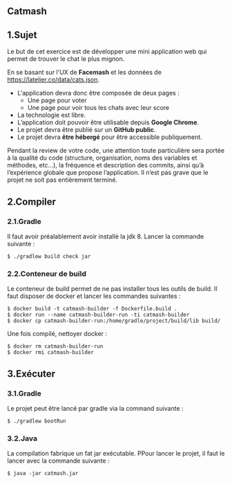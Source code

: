 Catmash
---

## 1.Sujet

Le but de cet exercice est de développer une mini application web qui permet de trouver
le chat le plus mignon.

En se basant sur l'UX de __Facemash__ et les données de https://latelier.co/data/cats.json.
 * L'application devra donc être composée de deux pages :
   * Une page pour voter
   * Une page pour voir tous les chats avec leur score
 * La technologie est libre.
 * L’application doit pouvoir être utilisable depuis __Google Chrome__.
 * Le projet devra être publié sur un __GitHub public__.
 * Le projet devra __être hébergé__ pour être accessible publiquement.

Pendant la review de votre code, une attention toute particulière sera portée à la qualité
du code (structure, organisation, noms des variables et méthodes, etc...), la fréquence et
description des commits, ainsi qu’à l’expérience globale que propose l’application.
Il n’est pas grave que le projet ne soit pas entièrement terminé.

## 2.Compiler

### 2.1.Gradle

Il faut avoir préalablement avoir installé la jdk 8.
Lancer la commande suivante :
```
$ ./gradlew build check jar
```

### 2.2.Conteneur de build

Le conteneur de build permet de ne pas installer tous les outils de build. Il
faut disposer de docker et lancer les commandes suivantes :
```
$ docker build -t catmash-builder -f Dockerfile.build .
$ docker run --name catmash-builder-run -ti catmash-builder
$ docker cp catmash-builder-run:/home/gradle/project/build/lib build/
```

Une fois compilé, nettoyer docker :
```
$ docker rm catmash-builder-run
$ docker rmi catmash-builder
```

## 3.Exécuter

### 3.1.Gradle

Le projet peut être lancé par gradle via la command suivante :
```
$ ./gradlew bootRun
```

### 3.2.Java

La compilation fabrique un fat jar exécutable.
PPour lancer le projet, il faut le lancer avec la commande suivante :
```
$ java -jar catmash.jar
```
